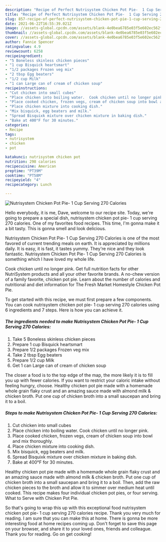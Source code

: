 ```yaml
---
description: "Recipe of Perfect Nutrisystem Chicken Pot Pie-  1 Cup Serving 270 Calories"
title: "Recipe of Perfect Nutrisystem Chicken Pot Pie-  1 Cup Serving 270 Calories"
slug: 857-recipe-of-perfect-nutrisystem-chicken-pot-pie-1-cup-serving-270-calories
date: 2021-06-22T16:55:39.021Z
image: //assets-global.cpcdn.com/assets/blank-4e0bea6785e03f5e602ec562f230caae08da540cada707380b4fe1bbebba43da.png
thumbnail: //assets-global.cpcdn.com/assets/blank-4e0bea6785e03f5e602ec562f230caae08da540cada707380b4fe1bbebba43da.png
cover: //assets-global.cpcdn.com/assets/blank-4e0bea6785e03f5e602ec562f230caae08da540cada707380b4fe1bbebba43da.png
author: Fannie Spencer
ratingvalue: 4.9
reviewcount: 6258
recipeingredient:
- "5 Boneless skinless chicken pieces"
- "1 cup Bisquick heartsmart"
- "1/2 packages Frozen veg mix"
- "2 tbsp Egg beaters"
- "1/2 cup Milk"
- "1 can Large can of cream of chicken soup"
recipeinstructions:
- "Cut chicken into small cubes"
- "Place chicken into boiling water.  Cook chicken until no longer pink."
- "Place cooked chicken, frozen vegs, cream of chicken soup into bowl and mix thoroughly."
- "Place chicken mixture into cooking dish."
- "Mix bisquick, egg beaters and milk."
- "Spread Bisquixk mixture over chicken mixture in baking dish."
- "Bake at 400°F for 30 minutes."
categories:
- Recipe
tags:
- nutrisystem
- chicken
- pot

katakunci: nutrisystem chicken pot 
nutrition: 298 calories
recipecuisine: American
preptime: "PT39M"
cooktime: "PT58M"
recipeyield: "4"
recipecategory: Lunch

---
```



![Nutrisystem Chicken Pot Pie-  1 Cup Serving 270 Calories](//assets-global.cpcdn.com/assets/blank-4e0bea6785e03f5e602ec562f230caae08da540cada707380b4fe1bbebba43da.png)

Hello everybody, it is me, Dave, welcome to our recipe site. Today, we're going to prepare a special dish, nutrisystem chicken pot pie-  1 cup serving 270 calories. One of my favorites food recipes. This time, I'm gonna make it a bit tasty. This is gonna smell and look delicious.

Nutrisystem Chicken Pot Pie-  1 Cup Serving 270 Calories is one of the most favored of current trending meals on earth. It is appreciated by millions daily. It is easy, it is fast, it tastes yummy. They're nice and they look fantastic. Nutrisystem Chicken Pot Pie-  1 Cup Serving 270 Calories is something which I have loved my whole life.

Cook chicken until no longer pink. Get full nutrition facts for other NutriSystem products and all your other favorite brands. A no-chew version of a family favorite, chicken pot pie. Learn about the number of calories and nutritional and diet information for The Fresh Market Homestyle Chicken Pot Pie.


To get started with this recipe, we must first prepare a few components. You can cook nutrisystem chicken pot pie-  1 cup serving 270 calories using 6 ingredients and 7 steps. Here is how you can achieve it.

<!--inarticleads1-->

##### The ingredients needed to make Nutrisystem Chicken Pot Pie-  1 Cup Serving 270 Calories:

1. Take 5 Boneless skinless chicken pieces
1. Prepare 1 cup Bisquick heartsmart
1. Prepare 1/2 packages Frozen veg mix
1. Take 2 tbsp Egg beaters
1. Prepare 1/2 cup Milk
1. Get 1 can Large can of cream of chicken soup


The closer a food is to the top edge of the map, the more likely it is to fill you up with fewer calories. If you want to restrict your caloric intake without feeling hungry, choose. Healthy chicken pot pie made with a homemade whole grain flaky crust and an amazing sauce made with almond milk &amp; chicken broth. Put one cup of chicken broth into a small saucepan and bring it to a boil. 

<!--inarticleads2-->

##### Steps to make Nutrisystem Chicken Pot Pie-  1 Cup Serving 270 Calories:

1. Cut chicken into small cubes
1. Place chicken into boiling water.  Cook chicken until no longer pink.
1. Place cooked chicken, frozen vegs, cream of chicken soup into bowl and mix thoroughly.
1. Place chicken mixture into cooking dish.
1. Mix bisquick, egg beaters and milk.
1. Spread Bisquixk mixture over chicken mixture in baking dish.
1. Bake at 400°F for 30 minutes.


Healthy chicken pot pie made with a homemade whole grain flaky crust and an amazing sauce made with almond milk &amp; chicken broth. Put one cup of chicken broth into a small saucepan and bring it to a boil. Then, add the raw chicken pieces to the broth and allow it to simmer over medium heat until cooked. This recipe makes four individual chicken pot pies, or four serving. What to Serve with Chicken Pot Pie. 

So that's going to wrap this up with this exceptional food nutrisystem chicken pot pie-  1 cup serving 270 calories recipe. Thank you very much for reading. I am sure that you can make this at home. There is gonna be more interesting food at home recipes coming up. Don't forget to save this page on your browser, and share it to your loved ones, friends and colleague. Thank you for reading. Go on get cooking!
